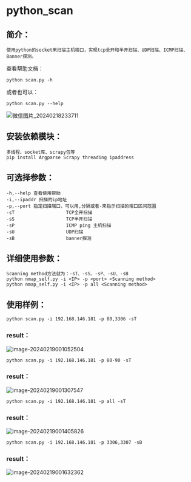 # python_scan

## 简介：

`使用python的socket来扫描主机端口，实现tcp全开和半开扫描、UDP扫描、ICMP扫描、Banner探测。`

查看帮助文档：

```
python scan.py -h
```

或者也可以：

```
python scan.py --help
```
![微信图片_20240218233711](https://github.com/xuyuanyyds/python_scan/assets/95127717/a8ade30c-a9f2-4c17-823c-997824d2564b)
## 安装依赖模块：

```
多线程、socket库、scrapy包等
pip install Argparse Scrapy threading ipaddress
```

## 可选择参数：

```
-h,--help 查看使用帮助 
-i,--ipaddr 扫描的ip地址
-p,--port 指定扫描端口，可以用,分隔或者-来指示扫描的端口区间范围
-sT                   TCP全开扫描
-sS                   TCP半开扫描
-sP                   ICMP ping 主机扫描
-sU                   UDP扫描
-sB                   banner探测
```

## 详细使用参数：

```
Scanning method方法就为：-sT、-sS、-sP、-sU、-sB
python nmap_self.py -i <IP> -p <port> <Scanning method> 
python nmap_self.py -i <IP> -p all <Scanning method>
```

## 使用样例：

```
python scan.py -i 192.168.146.181 -p 80,3306 -sT
```

### result：

![image-20240219001052504](https://github.com/xuyuanyyds/python_scan/assets/95127717/5e292dff-6aac-4c1c-88d7-1a128abf8519)


```
python scan.py -i 192.168.146.181 -p 80-90 -sT
```

### result：

![image-20240219001307547](https://github.com/xuyuanyyds/python_scan/assets/95127717/95b0a472-e5b1-4879-8ce0-2961fd34006c)


```
python scan.py -i 192.168.146.181 -p all -sT
```

### result：

![image-20240219001405826](https://github.com/xuyuanyyds/python_scan/assets/95127717/4aa18943-c4d2-42b1-96cf-3388f439b5eb)


```
python scan.py -i 192.168.146.181 -p 3306,3307 -sB
```

### result：

![image-20240219001632362](https://github.com/xuyuanyyds/python_scan/assets/95127717/e7e42ebc-3402-486e-9f54-a4a501d8446b)


